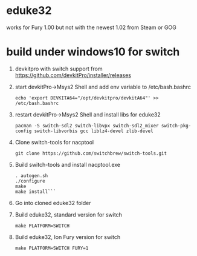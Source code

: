 # eduke32
works for Fury 1.00 but not with the newest 1.02 from Steam or GOG

# build under windows10 for switch
1. devkitpro with switch support from https://github.com/devkitPro/installer/releases
2. start devkitPro->Msys2 Shell and add env variable to /etc/bash.bashrc

   ```echo 'export DEVKITA64="/opt/devkitpro/devkitA64"' >> /etc/bash.bashrc```
2. restart devkitPro->Msys2 Shell and install libs for eduke32 
   
   ```pacman -S switch-sdl2 switch-libvpx switch-sdl2_mixer switch-pkg-config switch-libvorbis gcc liblz4-devel zlib-devel```
3. Clone switch-tools for nacptool
    
   ```git clone https://github.com/switchbrew/switch-tools.git```
4. Build switch-tools and install nacptool.exe
   ```cd switch-tools
   . autogen.sh
   ./configure
   make
   make install```
   
3. Go into cloned eduke32 folder
4. Build eduke32, standard version for switch

   ```make PLATFORM=SWITCH```
5. Build eduke32, Ion Fury version for switch

   ```make PLATFORM=SWITCH FURY=1```
   
